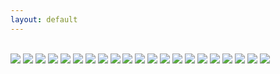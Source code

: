 ```yaml
---
layout: default
---
```


<br>

<img class="profile-picture" src="kentucky_farm.jpg">



<img class="profile-picture" src="boston.jpg">



<img class="profile-picture" src="building_and_windows.jpg">



<img class="profile-picture" src="california.jpg">



<img class="profile-picture" src="bookbag.jpg">



<img class="profile-picture" src="womens_march_posters.jpg">



<img class="profile-picture" src="winter_ice.jpg">



<img class="profile-picture" src="dc.jpg">



<img class="profile-picture" src="womens_march.jpg">



<img class="profile-picture" src="white_house_winter.jpg">



<img class="profile-picture" src="christmas.jpg">



<img class="profile-picture" src="dc_rooftop_expanded.jpg">



<img class="profile-picture" src="kentucky_path.jpg">



<img class="profile-picture" src="academy.jpg">



<img class="profile-picture" src="door.jpg">



<img class="profile-picture" src="kentucky_landscape.jpg">



<img class="profile-picture" src="kentucky_truck.jpg">



<img class="profile-picture" src="redwood_trees.jpg">



<img class="profile-picture" src="red_door.jpg">



<img class="profile-picture" src="rugs.jpg">



<img class="profile-picture" src="washington_dc.jpg">




<b>





